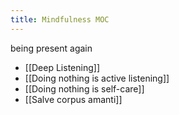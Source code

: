 ```yaml
---
title: Mindfulness MOC
---
```

being present again
+ [[Deep Listening]]
+ [[Doing nothing is active listening]]
+ [[Doing nothing is self-care]]
+ [[Salve corpus amanti]]